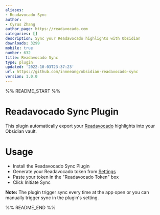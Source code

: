 ```yaml
---
aliases:
- Readavocado Sync
author:
- Cyrus Zhang
author_page: https://readavocado.com
categories: []
description: Sync your Readavocado highlights with Obsidian
downloads: 3299
mobile: true
number: 632
title: Readavocado Sync
type: plugin
updated: '2022-10-03T23:37:23'
url: https://github.com/innneang/obsidian-readavocado-sync
version: 1.0.0
---
```


%% README_START %%

# Readavocado Sync Plugin

This plugin automatically export your [Readavocado](https://readavocado.com) highlights into your Obsidian vault.

# Usage
- Install the Readavocado Sync Plugin
- Generate your Readavocado token from [Settings](https://readavocado.com/user)
- Paste your token in the "Readavocado Token" box
- Click Initiate Sync

**Note:** The plugin trigger sync every time at the app open or you can manually trigger sync in the plugin's setting.


%% README_END %%